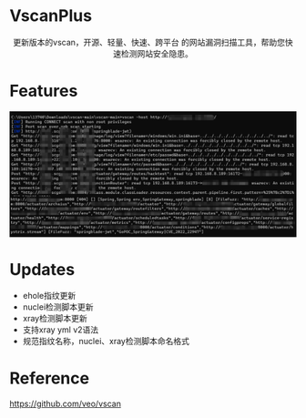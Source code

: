 # VscanPlus
<p align="center">更新版本的vscan，开源、轻量、快速、跨平台 的网站漏洞扫描工具，帮助您快速检测网站安全隐患。</p>

# Features

<div style="text-align: center;">
    <img src="static/run.png" alt="vscan" style="width: 850; display: block; margin: 0 auto;">
</div>
<div style="text-align: center;">
    <img src="static/result.png" alt="vscan" style="width: 150; display: block; margin: 0 auto;">
</div>

# Updates

- ehole指纹更新
- nuclei检测脚本更新
- xray检测脚本更新
- 支持xray yml v2语法
- 规范指纹名称，nuclei、xray检测脚本命名格式

# Reference

https://github.com/veo/vscan
